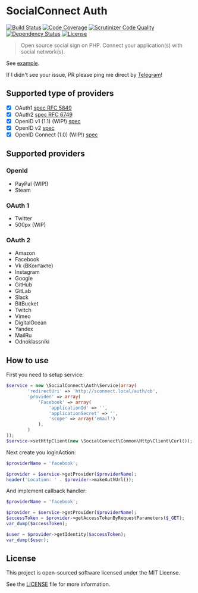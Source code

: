 SocialConnect Auth
==================

[![Build Status](http://img.shields.io/travis/SocialConnect/auth.svg?style=flat-square)](https://travis-ci.org/SocialConnect/auth)
[![Code Coverage](https://scrutinizer-ci.com/g/SocialConnect/auth/badges/coverage.png?b=master)](https://scrutinizer-ci.com/g/SocialConnect/auth/?branch=master)
[![Scrutinizer Code Quality](http://img.shields.io/scrutinizer/g/socialconnect/auth/master.svg?style=flat-square)](https://scrutinizer-ci.com/g/SocialConnect/auth/?branch=master)
[![Dependency Status](https://www.versioneye.com/user/projects/54d7935c2bc7901e48000014/badge.svg?style=flat)](https://www.versioneye.com/user/projects/54d7935c2bc7901e48000014)
[![License](http://img.shields.io/packagist/l/SocialConnect/auth.svg?style=flat-square)](https://packagist.org/packages/socialconnect/auth)

> Open source social sign on PHP. Connect your application(s) with social network(s).

See [example](./example).

If I didn't see your issue, PR please ping me direct by [Telegram](https://telegram.me/ovrweb)!

## Supported type of providers

- [x] OAuth1 [spec RFC 5849](https://tools.ietf.org/html/rfc5849)
- [x] OAuth2 [spec RFC 6749](https://tools.ietf.org/html/rfc6749)
- [X] OpenID v1 (1.1) (WIP!) [spec](https://openid.net/specs/openid-authentication-1_1.html)
- [X] OpenID v2 [spec](http://openid.net/specs/openid-authentication-2_0.html)
- [X] OpenID Connect (1.0) (WIP!) [spec](http://openid.net/specs/openid-connect-core-1_0.html#OpenID.Discovery)

## Supported providers

### OpenId

* PayPal (WIP!)
* Steam

### OAuth 1

* Twitter
* 500px (WIP)

### OAuth 2

* Amazon
* Facebook
* Vk (ВКонтакте)
* Instagram
* Google
* GitHub
* GitLab
* Slack
* BitBucket
* Twitch
* Vimeo
* DigitalOcean
* Yandex
* MailRu
* Odnoklassniki

## How to use


First you need to setup service:

```php
$service = new \SocialConnect\Auth\Service(array(
        'redirectUri' => 'http://sconnect.local/auth/cb',
        'provider' => array(
            'Facebook' => array(
                'applicationId' => '',
                'applicationSecret' => '',
                'scope' => array('email')
            ),
        )
));
$service->setHttpClient(new \SocialConnect\Common\Http\Client\Curl());
```

Next create you loginAction:

```php
$providerName = 'facebook';

$provider = $service->getProvider($providerName);
header('Location: ' . $provider->makeAuthUrl());
```

And implement callback handler:

```php
$providerName = 'facebook';

$provider = $service->getProvider($providerName);
$accessToken = $provider->getAccessTokenByRequestParameters($_GET);
var_dump($accessToken);

$user = $provider->getIdentity($accessToken);
var_dump($user);
```

License
-------

This project is open-sourced software licensed under the MIT License.

See the [LICENSE](LICENSE) file for more information.

